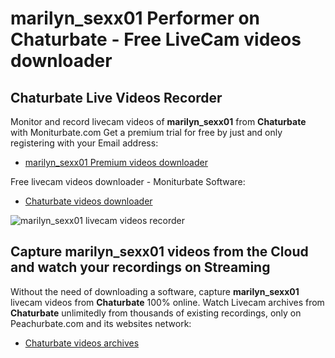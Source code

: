 # marilyn_sexx01 Performer on Chaturbate - Free LiveCam videos downloader

## Chaturbate Live Videos Recorder

Monitor and record livecam videos of **marilyn_sexx01** from **Chaturbate** with Moniturbate.com
Get a premium trial for free by just and only registering with your Email address:
* [marilyn_sexx01 Premium videos downloader](https://moniturbate.com/request-demo-licence-key.html)

Free livecam videos downloader - Moniturbate Software:
* [Chaturbate videos downloader](https://moniturbate.com/moniturbate-download-software.html)

![marilyn_sexx01 livecam videos recorder](https://peachurnet.com/templates/moniturbate-software.png)


## Capture marilyn_sexx01 videos from the Cloud and watch your recordings on Streaming

Without the need of downloading a software, capture **marilyn_sexx01** livecam videos from **Chaturbate** 100% online.
Watch Livecam archives from **Chaturbate** unlimitedly from thousands of existing recordings, only on Peachurbate.com and its websites network:
* [Chaturbate videos archives](https://peachurnet.com/)